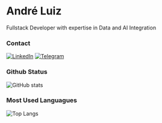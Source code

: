 # André Luiz

Fullstack Developer with expertise in Data and AI Integration
### Contact

[![LinkedIn](https://img.shields.io/badge/LinkedIn-0077B5?style=for-the-badge&logo=linkedin&logoColor=white)](https://www.linkedin.com/in/aikoandreluiz)
[![Telegram](https://img.shields.io/badge/Telegram-000?style=for-the-badge&logo=telegram&logoColor=2CA5E0)](https://t.me/aikoandre)

### Github Status

![GitHub stats](https://github-readme-stats-git-masterrstaa-rickstaa.vercel.app/api?username=aikoandre&hide_title=true&show_icons=true&include_all_commits=false&count_private=true&line_height=25&hide=issues,contribs&text_color=FFF&border_radius=3&border_color=FFFFFF&icon_color=87CEEB&theme=dark)

### Most Used Languagues

![Top Langs](https://github-readme-stats.vercel.app/api/top-langs/?username=aikoandre&layout=compact&langs_count=8&theme=dark&hide_title=true&size_weight=0.5&count_weight=0.5)
